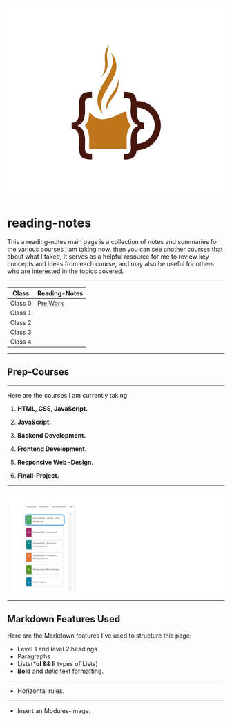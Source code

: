
![lcmd IMG](code-coffee.jpg)

 # reading-notes

This a reading-notes main page is a collection of notes and summaries for the various courses I am taking now, then you can see another courses that about what I taked, It serves as a helpful resource for me to review key concepts and ideas from each course, and may also be useful for others who are interested in the topics covered.
****
|Class |Reading-Notes|
|---------|--------|
|Class 0|[Pre Work](./Class-0/Reading-Notes.md)|
|Class 1||
|Class 2||
|Class 3||
|Class 4||
***********
## Prep-Courses 
-------------------------
Here are the courses I am currently taking:

1. **HTML, CSS, JavaScript.**

2. **JavaScript.**
3. **Backend Development.**
4. **Frontend  Development.**
5. **Responsive Web -Design.**
6. **Finall-Project.**
*********
![Modules picture](ltuc.png)
*****************

## Markdown Features Used
Here are the Markdown features I've used to structure this page:

- Level 1 and level 2 headings
- Paragraphs
- Lists(***ol && li** types of Lists)
- **Bold** and *italic* text formatting.
-------
- Horizontal rules.
*******
- Insert an Modules-image.